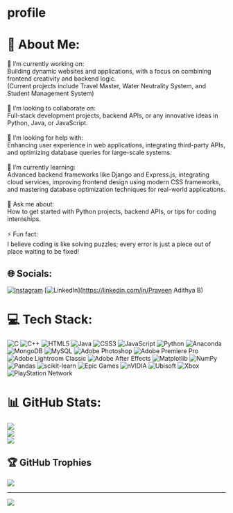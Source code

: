 # profile
# 💫 About Me:
🔭 I’m currently working on:<br>Building dynamic websites and applications, with a focus on combining frontend creativity and backend logic.<br>(Current projects include Travel Master, Water Neutrality System, and Student Management System)<br><br>👯 I’m looking to collaborate on:<br>Full-stack development projects, backend APIs, or any innovative ideas in Python, Java, or JavaScript.<br><br>🤝 I’m looking for help with:<br>Enhancing user experience in web applications, integrating third-party APIs, and optimizing database queries for large-scale systems.<br><br>🌱 I’m currently learning:<br>Advanced backend frameworks like Django and Express.js, integrating cloud services, improving frontend design using modern CSS frameworks, and mastering database optimization techniques for real-world applications.<br><br>💬 Ask me about:<br>How to get started with Python projects, backend APIs, or tips for coding internships.<br><br>⚡ Fun fact:<br>I believe coding is like solving puzzles; every error is just a piece out of place waiting to be fixed!


## 🌐 Socials:
[![Instagram](https://img.shields.io/badge/Instagram-%23E4405F.svg?logo=Instagram&logoColor=white)](https://instagram.com/praveen.adithyaa) [![LinkedIn](https://img.shields.io/badge/LinkedIn-%230077B5.svg?logo=linkedin&logoColor=white)](https://linkedin.com/in/Praveen Adithya B) 

# 💻 Tech Stack:
![C](https://img.shields.io/badge/c-%2300599C.svg?style=flat&logo=c&logoColor=white) ![C++](https://img.shields.io/badge/c++-%2300599C.svg?style=flat&logo=c%2B%2B&logoColor=white) ![HTML5](https://img.shields.io/badge/html5-%23E34F26.svg?style=flat&logo=html5&logoColor=white) ![Java](https://img.shields.io/badge/java-%23ED8B00.svg?style=flat&logo=openjdk&logoColor=white) ![CSS3](https://img.shields.io/badge/css3-%231572B6.svg?style=flat&logo=css3&logoColor=white) ![JavaScript](https://img.shields.io/badge/javascript-%23323330.svg?style=flat&logo=javascript&logoColor=%23F7DF1E) ![Python](https://img.shields.io/badge/python-3670A0?style=flat&logo=python&logoColor=ffdd54) ![Anaconda](https://img.shields.io/badge/Anaconda-%2344A833.svg?style=flat&logo=anaconda&logoColor=white) ![MongoDB](https://img.shields.io/badge/MongoDB-%234ea94b.svg?style=flat&logo=mongodb&logoColor=white) ![MySQL](https://img.shields.io/badge/mysql-4479A1.svg?style=flat&logo=mysql&logoColor=white) ![Adobe Photoshop](https://img.shields.io/badge/adobe%20photoshop-%2331A8FF.svg?style=flat&logo=adobe%20photoshop&logoColor=white) ![Adobe Premiere Pro](https://img.shields.io/badge/Adobe%20Premiere%20Pro-9999FF.svg?style=flat&logo=Adobe%20Premiere%20Pro&logoColor=white) ![Adobe Lightroom Classic](https://img.shields.io/badge/Adobe%20Lightroom%20Classic-31A8FF.svg?style=flat&logo=Adobe%20Lightroom%20Classic&logoColor=white) ![Adobe After Effects](https://img.shields.io/badge/Adobe%20After%20Effects-9999FF.svg?style=flat&logo=Adobe%20After%20Effects&logoColor=white) ![Matplotlib](https://img.shields.io/badge/Matplotlib-%23ffffff.svg?style=flat&logo=Matplotlib&logoColor=black) ![NumPy](https://img.shields.io/badge/numpy-%23013243.svg?style=flat&logo=numpy&logoColor=white) ![Pandas](https://img.shields.io/badge/pandas-%23150458.svg?style=flat&logo=pandas&logoColor=white) ![scikit-learn](https://img.shields.io/badge/scikit--learn-%23F7931E.svg?style=flat&logo=scikit-learn&logoColor=white) ![Epic Games](https://img.shields.io/badge/epicgames-%23313131.svg?style=flat&logo=epicgames&logoColor=white) ![nVIDIA](https://img.shields.io/badge/nVIDIA-%2376B900.svg?style=flat&logo=nVIDIA&logoColor=white) ![Ubisoft](https://img.shields.io/badge/Ubisoft-%23F5F5F5.svg?style=flat&logo=Ubisoft&logoColor=black) ![Xbox](https://img.shields.io/badge/xbox-%23107C10.svg?style=flat&logo=xbox&logoColor=white) ![PlayStation Network](https://img.shields.io/badge/PSN-%230070D1.svg?style=flat&logo=Playstation&logoColor=white)
# 📊 GitHub Stats:
![](https://github-readme-stats.vercel.app/api?username=pravee-n2005&theme=dark&hide_border=true&include_all_commits=false&count_private=false)<br/>
![](https://github-readme-streak-stats.herokuapp.com/?user=pravee-n2005&theme=dark&hide_border=true)<br/>
![](https://github-readme-stats.vercel.app/api/top-langs/?username=pravee-n2005&theme=dark&hide_border=true&include_all_commits=false&count_private=false&layout=compact)

## 🏆 GitHub Trophies
![](https://github-profile-trophy.vercel.app/?username=pravee-n2005&theme=radical&no-frame=true&no-bg=true&margin-w=4)

---
[![](https://visitcount.itsvg.in/api?id=pravee-n2005&icon=0&color=0)](https://visitcount.itsvg.in)

<!-- Proudly created with GPRM ( https://gprm.itsvg.in ) -->
